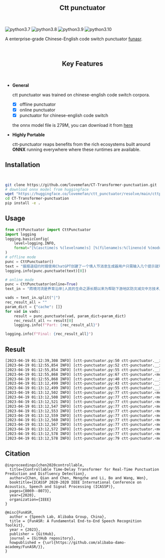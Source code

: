 

<br/>
<h2 align="center">Ctt punctuator</h2>
<br/>


![python3.7](https://img.shields.io/badge/python-3.7-green.svg)
![python3.8](https://img.shields.io/badge/python-3.8-green.svg)
![python3.9](https://img.shields.io/badge/python-3.9-green.svg)
![python3.10](https://img.shields.io/badge/python-3.10-green.svg)



  A enterprise-grade Chinese-English code switch punctuator [funasr](https://github.com/alibaba-damo-academy/FunASR/).



<br/>
<h2 align="center">Key Features</h2>
<br/>

- **General**
  
  ctt punctuator was trained on chinese-english code switch corpora.
  - [x] offline punctuator
  - [x] online punctuator
  - [x] punctuator for chinese-english code switch
  
  the onnx model file is 279M, you can download it from [here](https://github.com/lovemefan/CT-Transformer-punctuation/raw/main/cttpunctuator/src/onnx/punc.onnx)

- **Highly Portable**

  ctt-punctuator reaps benefits from the rich ecosystems built around **ONNX** running everywhere where these runtimes are available.



## Installation

```bash


git clone https://github.com/lovemefan/CT-Transformer-punctuation.git
# download onnx model from huggingface
wget "https://huggingface.co/lovemefan/ctt_punctuator/resolve/main/cttpunctuator/src/onnx/punc.onnx" -O cttpunctuator/src/onnx/punc.onnx
cd CT-Transformer-punctuation
pip install -e .
```

## Usage

```python
from cttPunctuator import CttPunctuator
import logging
logging.basicConfig(
    level=logging.INFO,
    format="[%(asctime)s %(levelname)s] [%(filename)s:%(lineno)d %(module)s.%(funcName)s] %(message)s",
)
# offline mode
punc = CttPunctuator()
text = "据报道纽约时报使用ChatGPT创建了一个情人节消息生成器用户只需输入几个提示就可以得到一封自动生成的情书"
logging.info(punc.punctuate(text)[0])

# online mode
punc = CttPunctuator(online=True)
text_in = "跨境河流是养育沿岸|人民的生命之源长期以来为帮助下游地区防灾减灾中方技术人员|在上游地区极为恶劣的自然条件下克服巨大困难甚至冒着生命危险|向印方提供汛期水文资料处理紧急事件中方重视印方在跨境河流>问题上的关切|愿意进一步完善双方联合工作机制|凡是|中方能做的我们|都会去做而且会做得更好我请印度朋友们放心中国在上游的|任何开发利用都会经过科学|规划和论证兼顾上下游的利益"

vads = text_in.split("|")
rec_result_all = ""
param_dict = {"cache": []}
for vad in vads:
    result = punc.punctuate(vad, param_dict=param_dict)
    rec_result_all += result[0]
    logging.info(f"Part: {rec_result_all}")

logging.info(f"Final: {rec_result_all}")
```
## Result
```bash
[2023-04-19 01:12:39,308 INFO] [ctt-punctuator.py:50 ctt-punctuator.__init__] Initializing punctuator model with offline mode.
[2023-04-19 01:12:55,854 INFO] [ctt-punctuator.py:52 ctt-punctuator.__init__] Offline model initialized.
[2023-04-19 01:12:55,854 INFO] [ctt-punctuator.py:55 ctt-punctuator.__init__] Model initialized.
[2023-04-19 01:12:55,868 INFO] [ctt-punctuator.py:67 ctt-punctuator.<module>] 据报道，纽约时报使用ChatGPT创建了一个情人节消息生成器，用户只需输入几个提示，就可以得到一封自动生成的情书。
[2023-04-19 01:12:55,868 INFO] [ctt-punctuator.py:40 ctt-punctuator.__init__] Initializing punctuator model with online mode.
[2023-04-19 01:13:12,499 INFO] [ctt-punctuator.py:43 ctt-punctuator.__init__] Online model initialized.
[2023-04-19 01:13:12,499 INFO] [ctt-punctuator.py:55 ctt-punctuator.__init__] Model initialized.
[2023-04-19 01:13:12,502 INFO] [ctt-punctuator.py:77 ctt-punctuator.<module>] Partial: 跨境河流是养育沿岸
[2023-04-19 01:13:12,508 INFO] [ctt-punctuator.py:77 ctt-punctuator.<module>] Partial: 跨境河流是养育沿岸人民的生命之源。长期以来，为帮助下游地区防灾减灾中方技术人员
[2023-04-19 01:13:12,521 INFO] [ctt-punctuator.py:77 ctt-punctuator.<module>] Partial: 跨境河流是养育沿岸人民的生命之源。长期以来，为帮助下游地区防灾减灾中方技术人员在上游地区极为恶劣的自然条件下克服巨大困难，甚至冒着生命危险
[2023-04-19 01:13:12,547 INFO] [ctt-punctuator.py:77 ctt-punctuator.<module>] Partial: 跨境河流是养育沿岸人民的生命之源。长期以来，为帮助下游地区防灾减灾中方技术人员在上游地区极为恶劣的自然条件下克服巨大困难，甚至冒着生命危险，向印方提供汛期水文资料处理紧急事件。中方重视印方在跨境河流>问题上的关切
[2023-04-19 01:13:12,553 INFO] [ctt-punctuator.py:77 ctt-punctuator.<module>] Partial: 跨境河流是养育沿岸人民的生命之源。长期以来，为帮助下游地区防灾减灾中方技术人员在上游地区极为恶劣的自然条件下克服巨大困难，甚至冒着生命危险，向印方提供汛期水文资料处理紧急事件。中方重视印方在跨境河流>问题上的关切，愿意进一步完善双方联合工作机制
[2023-04-19 01:13:12,559 INFO] [ctt-punctuator.py:77 ctt-punctuator.<module>] Partial: 跨境河流是养育沿岸人民的生命之源。长期以来，为帮助下游地区防灾减灾中方技术人员在上游地区极为恶劣的自然条件下克服巨大困难，甚至冒着生命危险，向印方提供汛期水文资料处理紧急事件。中方重视印方在跨境河流>问题上的关切，愿意进一步完善双方联合工作机制。凡是
[2023-04-19 01:13:12,560 INFO] [ctt-punctuator.py:77 ctt-punctuator.<module>] Partial: 跨境河流是养育沿岸人民的生命之源。长期以来，为帮助下游地区防灾减灾中方技术人员在上游地区极为恶劣的自然条件下克服巨大困难，甚至冒着生命危险，向印方提供汛期水文资料处理紧急事件。中方重视印方在跨境河流>问题上的关切，愿意进一步完善双方联合工作机制。凡是中方能做的，我们
[2023-04-19 01:13:12,567 INFO] [ctt-punctuator.py:77 ctt-punctuator.<module>] Partial: 跨境河流是养育沿岸人民的生命之源。长期以来，为帮助下游地区防灾减灾中方技术人员在上游地区极为恶劣的自然条件下克服巨大困难，甚至冒着生命危险，向印方提供汛期水文资料处理紧急事件。中方重视印方在跨境河流>问题上的关切，愿意进一步完善双方联合工作机制。凡是中方能做的，我们都会去做，而且会做得更好。我请印度朋友们放心，中国在上游的
[2023-04-19 01:13:12,572 INFO] [ctt-punctuator.py:77 ctt-punctuator.<module>] Partial: 跨境河流是养育沿岸人民的生命之源。长期以来，为帮助下游地区防灾减灾中方技术人员在上游地区极为恶劣的自然条件下克服巨大困难，甚至冒着生命危险，向印方提供汛期水文资料处理紧急事件。中方重视印方在跨境河流>问题上的关切，愿意进一步完善双方联合工作机制。凡是中方能做的，我们都会去做，而且会做得更好。我请印度朋友们放心，中国在上游的任何开发利用，都会经过科学
[2023-04-19 01:13:12,578 INFO] [ctt-punctuator.py:77 ctt-punctuator.<module>] Partial: 跨境河流是养育沿岸人民的生命之源。长期以来，为帮助下游地区防灾减灾中方技术人员在上游地区极为恶劣的自然条件下克服巨大困难，甚至冒着生命危险，向印方提供汛期水文资料处理紧急事件。中方重视印方在跨境河流>问题上的关切，愿意进一步完善双方联合工作机制。凡是中方能做的，我们都会去做，而且会做得更好。我请印度朋友们放心，中国在上游的任何开发利用，都会经过科学规划和论证，兼顾上下游的利益
[2023-04-19 01:13:12,578 INFO] [ctt-punctuator.py:79 ctt-punctuator.<module>] Final: 跨境河流是养育沿岸人民的生命之源。长期以来，为帮助下游地区防灾减灾中方技术人员在上游地区极为恶劣的自然条件下克服巨大困难，甚至冒着生命危险，向印方提供汛期水文资料处理紧急事件。中方重视印方在跨境河流>问题上的关切，愿意进一步完善双方联合工作机制。凡是中方能做的，我们都会去做，而且会做得更好。我请印度朋友们放心，中国在上游的任何开发利用，都会经过科学规划和论证，兼顾上下游的利益
```

## Citation
```
@inproceedings{chen2020controllable,
  title={Controllable Time-Delay Transformer for Real-Time Punctuation Prediction and Disfluency Detection},
  author={Chen, Qian and Chen, Mengzhe and Li, Bo and Wang, Wen},
  booktitle={ICASSP 2020-2020 IEEE International Conference on Acoustics, Speech and Signal Processing (ICASSP)},
  pages={8069--8073},
  year={2020},
  organization={IEEE}
}
```
```
@misc{FunASR,
  author = {Speech Lab, Alibaba Group, China},
  title = {FunASR: A Fundamental End-to-End Speech Recognition Toolkit},
  year = {2023},
  publisher = {GitHub},
  journal = {GitHub repository},
  howpublished = {\url{https://github.com/alibaba-damo-academy/FunASR/}},
}

```
